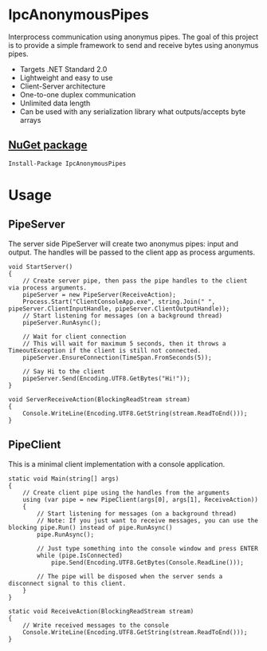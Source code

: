 # IpcAnonymousPipes
Interprocess communication using anonymus pipes. 
The goal of this project is to provide a simple framework to send and receive bytes using anonymus pipes.   

- Targets .NET Standard 2.0
- Lightweight and easy to use
- Client-Server architecture
- One-to-one duplex communication
- Unlimited data length
- Can be used with any serialization library what outputs/accepts byte arrays

## [NuGet package](https://www.nuget.org/packages/IpcAnonymousPipes/)
```
Install-Package IpcAnonymousPipes
```

# Usage

## PipeServer

The server side PipeServer will create two anonymus pipes: input and output. The handles will be passed to the client app as process arguments.  

```
void StartServer()
{
    // Create server pipe, then pass the pipe handles to the client via process arguments.
    pipeServer = new PipeServer(ReceiveAction);
    Process.Start("ClientConsoleApp.exe", string.Join(" ", pipeServer.ClientInputHandle, pipeServer.ClientOutputHandle));
    // Start listening for messages (on a background thread)
    pipeServer.RunAsync();
    
    // Wait for client connection
    // This will wait for maximum 5 seconds, then it throws a TimeoutException if the client is still not connected.
    pipeServer.EnsureConnection(TimeSpan.FromSeconds(5));
    
    // Say Hi to the client
    pipeServer.Send(Encoding.UTF8.GetBytes("Hi!"));
}

void ServerReceiveAction(BlockingReadStream stream)
{
    Console.WriteLine(Encoding.UTF8.GetString(stream.ReadToEnd()));
}
```

## PipeClient

This is a minimal client implementation with a console application.

```
static void Main(string[] args)
{
    // Create client pipe using the handles from the arguments
    using (var pipe = new PipeClient(args[0], args[1], ReceiveAction))
    {
        // Start listening for messages (on a background thread)
        // Note: If you just want to receive messages, you can use the blocking pipe.Run() instead of pipe.RunAsync()
        pipe.RunAsync();
        
        // Just type something into the console window and press ENTER
        while (pipe.IsConnected)
            pipe.Send(Encoding.UTF8.GetBytes(Console.ReadLine()));
            
        // The pipe will be disposed when the server sends a disconnect signal to this client.
    }
}

static void ReceiveAction(BlockingReadStream stream)
{
    // Write received messages to the console
    Console.WriteLine(Encoding.UTF8.GetString(stream.ReadToEnd()));
}
```
